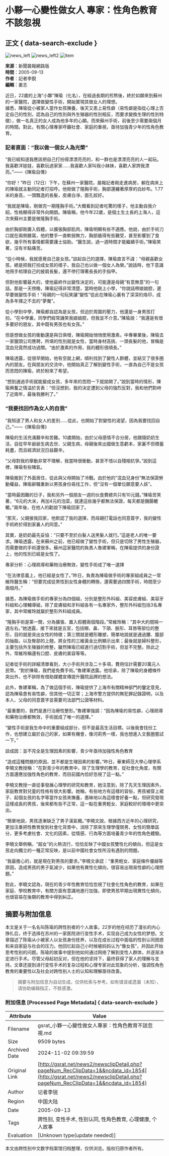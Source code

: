 # 小夥一心變性做女人 專家：性角色教育不該忽視

## 正文 { data-search-exclude }


![news_left](../images/news_left.gif)
![news_left2](../images/news_left2.gif)
![item](../images/item.gif)

**來源**：新聞晨報網路版  
**時間**：2005-09-13  
**作者**：記者李銳  
**編輯**：姜志

近日，22歲的上海“小夥”陳瑜（化名），在經過長期的煎熬後，終於如願來到蘇州的一家醫院，選擇做變性手術，開始實現其做女人的理想。  
據悉，陳瑜從小被家人當作女孩撫養，後天又患上易性癖（易性癖是指從心理上否定自己的性別，認為自己的性別與外生殖器的性別相反，而要求變換生理的性別特徵），做一名真正的女人成為他多年的心願。而來蘇州手術，前後至少需要兩個月的時間。對此，有關心理專家呼籲社會、家庭的重視，亟待加強青少年的性角色教育。

### 記者直面：“我以做一個女人為光榮”
“我已經知道我應該把自己打扮得漂漂亮亮的，和一群也是漂漂亮亮的人一起玩。我喜歡洋娃娃，喜歡玩過家家……我喜歡人家叫我小妹妹，喜歡人家誇我漂亮。”——《陳瑜自傳》

“你好！”昨日（12日）下午，在蘇州一家醫院，晨報記者剛走進病房，躺在病床上的陳瑜就主動同記者打招呼。他剛做了隆胸手術，胸部還纏著厚厚的白紗布。1.77米的身高，一頭飄逸的長髮，皮膚白凈，面孔姣好。

“我就是陳瑜，剛做完一期隆胸手術。”大概看到記者吃驚的樣子，他主動自我介紹，性格顯得非常外向開朗。陳瑜稱，他今年22歲，是個土生土長的上海人，這次來蘇州主要是做隆胸手術。

由於胸部剛置入假體，以擴張胸部肌肉，陳瑜明顯有些不適應。他說，由於手術刀口就在兩側腋窩，他的雙手一直軟弱無力，胸部脹得有些難受，甚至影響到了食欲，幾乎所有事情都需要護士協助。“醫生說，過一週時間才能繼續手術。”陳瑜笑著，沒有半點痛苦。

“從小時候，我就感覺自己是女孩。”談起自己的選擇，陳瑜直言不諱：“母親喜歡女孩，總是把我打扮成女孩的樣子，我自己也以做一個女人為榮。”說話時，他下意識地用手梳理自己的披肩長髮，還不停打理著長長的手指甲。

但對他影響最大的，使他最終作出變性決定的，可能還是母親“有意無意”的一句話。那是一天傍晚，陳瑜記得非常清楚，當時他剛上小學，“你說話帶娘娘腔，遲早要做變性手術！”母親的一句玩笑讓“變性”從此在陳瑜心裏有了深深的烙印，成為多年揮之不去的“夢魘”。

從小學到中學，陳瑜都自認為是女孩，但迫於周圍的壓力，他還是一身男孩打扮。“在中學裏，同學們經常譏笑我娘娘腔，但我並不介意。”陳瑜說：“我還是有很多要好的朋友，其中既有男孩也有女孩。”

但是想做女孩的衝動還是與日俱增，陳瑜開始悄悄使用激素。中專畢業後，陳瑜去一家獵頭公司應聘，所填的性別就是女性，當時身材高挑、一頭長髮的他，冒稱是混血兒竟然成功過關。“由於激素的作用，我的體形很頎長。”

陳瑜透露，從很早開始，他有空就上網，順利找到了變性人群體，並結交了很多圈內的朋友。在與朋友的交流中，他開始真正了解到變性手術，一直為自己不是女孩而苦悶的陳瑜，終於盼來了希望。

“想到通過手術就能變成女孩，多年來的苦悶一下就拋開了。”說到當時的情形，陳瑜興奮之情溢於言表：“但沒想到，我的決定遭到父母的強烈反對，我和他們對峙了近兩年，最後我勝利了。”

### “我要找回作為女人的自我”
“我知道了男人和女人的差別……從此，也開始了對變性的渴望，因為我要找回自己。”——《陳瑜自傳》

陳瑜的生活充滿艱辛和苦難。10歲開始，由於父母感情不合分居，他跟隨奶奶生活，自從早年爺爺生病去世、父親生病，母親後來出國做生意虧本，家裏不但積蓄耗盡，而且經濟狀況日益艱辛。

“父母對我的舉動非常不理解，我當時很衝動，甚至不惜以自殘相抗爭。”說到這裡，陳瑜有些賭氣。

陳瑜搬到了外面居住，從此與父母開始了冷戰。由於他的“混血兒身份”無法保證勞動權益，陳瑜辭職重新以男孩身份尋找工作，但“沒有一個單位願意要人妖”。

“當時最困難的日子，我和另外一個朋友一週的伙食費總共只有10元錢。”陳瑜苦笑著，“6元的大米，再加4元的泡菜，就連這些幾乎都無法保證，每天都是饑腸轆轆。”兩年後，在他人的勸說下陳瑜回家了。

“那天，父親接我回家，他默認了我的選擇，而母親打電話也同意簽字，我的變性手術終於得到家裏人的同意。”

其實，是奶奶最先妥協：“只要不至於白髮人送黑髮人就行。”這是老人的唯一要求。陳瑜透露，在來蘇州之前，他已經做了變性手術，但只是切除了男性生殖器，而需要做的手術還很多。蘇州這家醫院的負責人魯建軍稱，在陳瑜提供的身份證上，他的性別已經是女性了。

專家分析：心理疏導和藥物治療無效，變性手術成了唯一選擇

“在法律意義上，他已經是女性了。”昨日，負責為陳瑜做手術的專家組成員之一常維玲醫生稱：“但要完成從男性到女性身體的轉換，還需要過四關手術，時間至少兩個月。”

據悉，為陳瑜做手術的專家分為四個組，分別是整形外科組、美容皮膚組、美容牙科組和心理輔導組，除了皮膚組和牙科組各有一名專家外，整形外科組包括3名專家，其中常維玲就屬於整形外科組成員。

“隆胸手術是第一關，分為擴張、置入假體兩個階段。”常維玲稱：“其中大約間隔一週左右。”她透露，接下來就是五官，包括眼、鼻、下頜、臉形、耳唇等部位的整形，目的就是突出女性的特徵；第三關就是體形雕塑，簡單地說就是通過腰、腹部的抽脂，以及臀部的上翹，將女性的三維黃金比例顯示出來；最後就是婦科整形，主要包括外生殖器的修整，雖然陳瑜已經進行過切割手術，但並不完整。除此之外，常維玲稱還有口腔、皮膚的美容等等。

記者從手術的詳細清單看到，大小手術共涉及二十多項，費用估計需要20萬元人民幣。“對於陳瑜，我們是免費手術。”魯建軍透露。他坦承，除了陳瑜的身體條件突出外，也不排除有借助媒體宣傳提升醫院品牌的想法。

此外，魯建軍稱，為了做這個手術，陳瑜提供了上海市有關精神部門的鑒定意見，認為陳瑜患有易性癖，但其他一切正常；上海市警方提供的無犯罪記錄證明，以及本人、父母的同意簽字並需要司法部門公證等材料。

“最重要的，我們是進行治療性整形。”魯建軍強調：“因為陳瑜的易性癖，心理疏導和藥物治療都無效，手術就成了唯一的選擇。”

“變性手術是我生命中的重要組成部分，但不是最高生活目標。以後我會找份工作，也想建立屬於自己的家，如果有機會，像河莉秀一樣，我也想進入文藝圈嘗試一下。”

談成因：並不完全是生理因素的影響，青少年亟待加強性角色教育

“造成這種問題的原因，並不都是生理因素的影響。”昨日，華東師范大學心理學系李曉文教授稱：“在對青少年的教育中，除了生理學的教育，從社會化角度，有關方面還應加強性角色的教育，而目前國內恰好忽視了這一點。”

李曉文教授一直從事發展心理學的研究和教育，她注意到，除了先天生理因素外，家庭教育對兒童的性格有很大影響。她稱，有些地方有這樣的習俗，男孩被穿上裙子、起個女孩的名字等當作女孩來撫養，愚昧地以為這樣會好養一點，但研究發現這樣成長的男孩，後來都有些不正常，這一點在重男輕女、家庭較好的環境中更突出。

“簡單地說，男孩逐漸缺乏了男子漢氣概。”李曉文說，根據西方近年的心理研究，更加注重把性教育放到社會化背景中，消除了原來生理學僅限男、女性的簡單區分，更多考慮社會、文化的因素，從情感、行為等方面培養青少年的性角色體驗。

李曉文舉例稱，“超女”的火熱流行，恰恰反映了中國女孩雙性化的傾向，但這是女孩走向獨立的一種正常反映，是以前中國社會女性所沒有遇到的問題。

“我最擔心的，就是現在對男孩的要求。”李曉文承認：“重男輕女、家庭條件優越等原因，造成男孩的男子氣減少，如果他有異性化傾向，很容易出現易性癖的心理問題。”

對此，李曉文認為，現在的青少年性教育恰恰忽視了社會化性角色的教育，如果在家庭、學校教育中，有關方面有意識地進行加強，即使男孩早期出現異性化傾向，也很容易在後期的教育中得到糾正。

## 摘要与附加信息

<!-- tcd_abstract -->
本文是关于一名名叫陈瑜的跨性别者的个人故事。22岁的他在经历了漫长的内心挣扎后，终于选择在苏州的一家医院进行变性手术，实现自己成为女性的梦想。文章描述了陈瑜从小被家人以女孩身份抚养，以及在成长过程中面临的性别认同困惑和来自家庭与社会的压力。他回忆起自己小时候被妈妈认为“像女孩”，并因此开始思考性别的问题。陈瑜的故事中提到他如何通过网络了解到变性人群体，并逐渐决定进行手术。尽管父母起初反对，但在他的坚持下，最终获得了家人的理解与支持。文章还提到进行变性手术的复杂过程和心理专家对此现象的分析，强调性角色教育的重要性以及社会对跨性别人士的认知和理解亟待改善。
<!-- tcd_abstract_end -->

> 摘要与附加信息为自动生成，仅供检索与参考。如有错误或遗漏（未知），请协助编辑指正，不胜感激。

### 附加信息 [Processed Page Metadata] { data-search-exclude }

| Attribute       | Value                                  |
|-----------------|----------------------------------------|
| Filename        | gsrat_小夥一心變性做女人專家：性角色教育不該忽視.md                             |
| Size            | 9509 bytes                           |
| Archived Date   | 2024-11-02 09:39:59                             |
| Original Link   | [http://gsrat.net/news2/newsclipDetail.php?pageNum_RecClipData=1&&ncdata_id=1854](http://gsrat.net/news2/newsclipDetail.php?pageNum_RecClipData=1&&ncdata_id=1854)                       |
| Author          | 记者李锐                               |
| Region          | 中国大陆                               |
| Date            | 2005-09-13                                 |
| Tags            | 跨性别, 变性手术, 性别认同, 性角色教育, 心理健康, 个人故事                                 |
| Evaluation            | [Unknown type(update needed)]                                 |
<!-- tcd_table_end -->

本文由跨性别中文数字档案馆归档整理，仅供浏览。版权归原作者所有。
